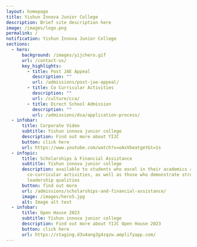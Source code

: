 ```yaml
---
layout: homepage
title: Yishun Innova Junior College
description: Brief site description here
image: /images/logo.png
permalink: /
notification: Yishun Innova Junior College
sections:
  - hero:
      background: /images/yijchero.gif
      url: /contact-us/
      key_highlights:
        - title: Post JAE Appeal
          description: ""
          url: /admissions/post-jae-appeal/
        - title: Co Curricular Activities
          description: ""
          url: /culture/cca/
        - title: Direct School Admission
          description: ""
          url: /admissions/dsa/application-process/
  - infobar:
      title: Corporate Video
      subtitle: Yishun innova junior college
      description: Find out more about YIJC
      button: click here
      url: https://www.youtube.com/watch?v=oAxVbeatgeY&t=1s
  - infopic:
      title: Scholarships & Financial Assistance
      subtitle: Yishun innova junior college
      description: available to students who excel in their academics and
        co-curricular activities, as well as those who demonstrate strong
        leadership qualities
      button: find out more
      url: /admissions/scholarships-and-financial-assistance/
      image: /images/hero5.jpg
      alt: Image alt text
  - infobar:
      title: Open House 2023
      subtitle: Yishun innova junior college
      description: Find out more about YIJC Open House 2023
      button: click here
      url: https://staging.d3u4ang3g4zqzw.amplifyapp.com/
---
```

